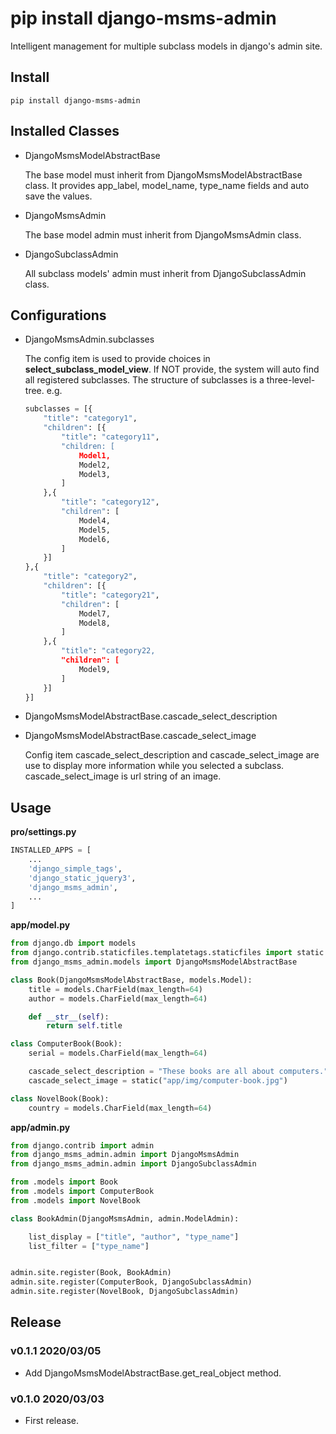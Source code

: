# pip install django-msms-admin

Intelligent management for multiple subclass models in django's admin site.

## Install

```shell
pip install django-msms-admin
```

## Installed Classes

- DjangoMsmsModelAbstractBase

    The base model must inherit from DjangoMsmsModelAbstractBase class. It provides app_label, model_name, type_name fields and auto save the values.

- DjangoMsmsAdmin

    The base model admin must inherit from DjangoMsmsAdmin class.

- DjangoSubclassAdmin

    All subclass models' admin must inherit from DjangoSubclassAdmin class.

## Configurations

- DjangoMsmsAdmin.subclasses

    The config item is used to provide choices in **select_subclass_model_view**. If NOT provide, the system will auto find all registered subclasses. The structure of subclasses is a three-level-tree. e.g.

    ```python
    subclasses = [{
        "title": "category1",
        "children": [{
            "title": "category11",
            "children: [
                Model1,
                Model2,
                Model3,
            ]
        },{
            "title": "category12",
            "children": [
                Model4,
                Model5,
                Model6,
            ]
        }]
    },{
        "title": "category2",
        "children": [{
            "title": "category21",
            "children": [
                Model7,
                Model8,
            ]
        },{
            "title": "category22,
            "children": [
                Model9,
            ]
        }]
    }]
    ```

- DjangoMsmsModelAbstractBase.cascade_select_description
- DjangoMsmsModelAbstractBase.cascade_select_image

    Config item cascade_select_description and cascade_select_image are use to display more information while you selected a subclass. cascade_select_image is url string of an image.


## Usage

**pro/settings.py**

```python
INSTALLED_APPS = [
    ...
    'django_simple_tags',
    'django_static_jquery3',
    'django_msms_admin',
    ...
]
```

**app/model.py**

```python
from django.db import models
from django.contrib.staticfiles.templatetags.staticfiles import static
from django_msms_admin.models import DjangoMsmsModelAbstractBase

class Book(DjangoMsmsModelAbstractBase, models.Model):
    title = models.CharField(max_length=64)
    author = models.CharField(max_length=64)

    def __str__(self):
        return self.title

class ComputerBook(Book):
    serial = models.CharField(max_length=64)

    cascade_select_description = "These books are all about computers."
    cascade_select_image = static("app/img/computer-book.jpg")

class NovelBook(Book):
    country = models.CharField(max_length=64)

```

**app/admin.py**

```python
from django.contrib import admin
from django_msms_admin.admin import DjangoMsmsAdmin
from django_msms_admin.admin import DjangoSubclassAdmin

from .models import Book
from .models import ComputerBook
from .models import NovelBook

class BookAdmin(DjangoMsmsAdmin, admin.ModelAdmin):

    list_display = ["title", "author", "type_name"]
    list_filter = ["type_name"]


admin.site.register(Book, BookAdmin)
admin.site.register(ComputerBook, DjangoSubclassAdmin)
admin.site.register(NovelBook, DjangoSubclassAdmin)
```

## Release

### v0.1.1 2020/03/05

- Add DjangoMsmsModelAbstractBase.get_real_object method.

### v0.1.0 2020/03/03

- First release.
